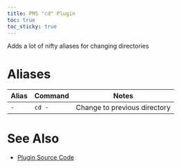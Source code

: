```yaml
---
title: PMS "cd" Plugin
toc: true
toc_sticky: true
---
```


Adds a lot of nifty aliases for changing directories

# Aliases

| Alias | Command | Notes |
| --- | --- | --- |
| `-` | `cd -` | Change to previous directory |

# See Also

* [Plugin Source Code](https://github.com/JoshuaEstes/pms/tree/master/plugins/cd)

